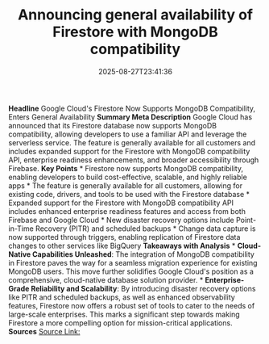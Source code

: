 ﻿---
title: "Announcing general availability of Firestore with MongoDB compatibility"
date: "2025-08-27T23:41:36"
category: "Markets"
summary: ""
slug: "announcing general availability of firestore with mongodb co"
source_urls:
  - "https://cloud.google.com/blog/products/databases/firestore-with-mongodb-compatibility-is-now-ga/"
seo:
  title: "Announcing general availability of Firestore with MongoDB compatibility | Hash n Hedge"
  description: ""
  keywords: ["news", "markets", "brief"]
---
**Headline** Google Cloud's Firestore Now Supports MongoDB Compatibility, Enters General Availability  **Summary Meta Description** Google Cloud has announced that its Firestore database now supports MongoDB compatibility, allowing developers to use a familiar API and leverage the serverless service. The feature is generally available for all customers and includes expanded support for the Firestore with MongoDB compatibility API, enterprise readiness enhancements, and broader accessibility through Firebase.  **Key Points**  *   Firestore now supports MongoDB compatibility, enabling developers to build cost-effective, scalable, and highly reliable apps *   The feature is generally available for all customers, allowing for existing code, drivers, and tools to be used with the Firestore database *   Expanded support for the Firestore with MongoDB compatibility API includes enhanced enterprise readiness features and access from both Firebase and Google Cloud *   New disaster recovery options include Point-in-Time Recovery (PITR) and scheduled backups *   Change data capture is now supported through triggers, enabling replication of Firestore data changes to other services like BigQuery  **Takeaways with Analysis**  *   **Cloud-Native Capabilities Unleashed**: The integration of MongoDB compatibility in Firestore paves the way for a seamless migration experience for existing MongoDB users. This move further solidifies Google Cloud's position as a comprehensive, cloud-native database solution provider. *   **Enterprise-Grade Reliability and Scalability**: By introducing disaster recovery options like PITR and scheduled backups, as well as enhanced observability features, Firestore now offers a robust set of tools to cater to the needs of large-scale enterprises. This marks a significant step towards making Firestore a more compelling option for mission-critical applications.  **Sources** [Source Link:](https://cloud.google.com/blog/products/databases/firestore-with-mongodb-compatibility-is-now-ga/) 
